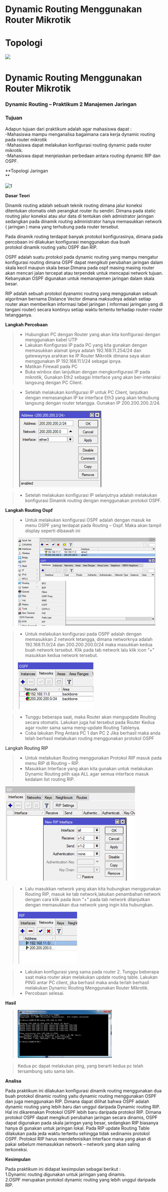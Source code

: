 # Dynamic Routing Menggunakan Router Mikrotik

# Topologi

![](/notes/image/1.png?w=422)

# Dynamic Routing Menggunakan Router Mikrotik

### Dynamic Routing – Praktikum 2 Manajemen Jaringan

### Tujuan

Adapun tujuan dari praktikum adalah agar mahasiswa dapat :  
\-Mahasiswa mampu menganalisa bagaimana cara kerja dynamic routing pada router mikrotik  
\-Mahasiswa dapat melakukan konfigurasi routing dynamic pada router mikrotik.  
\-Mahasiswa dapat menjelaskan perbedaan antara routing dynamic RIP dan OSPF.

**Topologi Jaringan  
**

> 
![1](/notes/image/1.png)

**Dasar Teori**

Dinamik routing adalah sebuah teknik routing dimana jalur koneksi ditentukan otomatis oleh perangkat router itu sendiri. Dimana pada static routing jalur koneksi atau alur data di tentukan oleh admistrator jaringan sedangkan pada dinamik routing administrator hanya memasukkan network ( jaringan ) mana yang terhubung pada router tersebut.

Pada dinamik routing terdapat banyak protokol konfigurasinya, dimana pada percobaan ini dilakukan konfigurasi menggunakan dua buah protokol dinamik routing yaitu OSPF dan RIP.

OSPF adalah suatu protokol pada dynamic routing yang mampu mengatur konfigurasi routing dimana OSPF dapat mengikuti perubahan jaringan dalam skala kecil maupun skala besar.Dimana pada ospf masing masing router akan mencari jalan tercepat atau terpendek untuk mencapai network tujuan. Kebanyakan OSPF digunakan untuk memanajemen jaringan dalam skala besar.

RIP adalah sebuah protokol dyanamic routing yang menggunakan sebuah algoritman bernama Distance Vector dimana maksudnya adalah setiap router akan memberikan informasi tabel jaringan ( informasi jaringan yang di tangani router) secara kontinyu setiap waktu tertentu terhadap router-router tetangganya.

**Langkah Percobaan**

> - Hubungkan PC dengan Router yang akan kita konfigurasi dengan menggunakan kabel UTP
> - Lakukan Konfigurasi IP pada PC yang kita gunakan dengan memasukkan alamat ipnya adalah 192.168.11.254/24 dan gatewaynya arahkan ke IP Router Mikrotik dimana saya akan menggunakan IP 192.168.11.1/24 sebagai ipnya.
> - Matikan Firewall pada PC
> - Buka winbox dan lanjutkan dengan mengkonfigurasi IP pada mikrotik, Gunakan Eth2 sebagai Interface yang akan ber-interaksi langsung dengan PC Client.

> - Setelah melakukan konfigurasi IP untuk PC Client, lanjutkan dengan memasangkan IP ke interface Eth3 yang akan terhubung langsung dengan router tetangga. Gunakan IP 200.200.200.2/24.
>
> ![2](/notes/image/2.webp)

> - Setelah melakukan konfigurasi IP selanjutnya adalah melakukan konfigurasi Dinamik routing dengan menggunakan protokol OSPF.

**Langkah Routing Ospf**

> - Untuk melakukan konfigurasi OSPF adalah dengan masuk ke menu OSPF yang terdapat pada Routing – Ospf. Maka akan tampil display seperti dibawah ini
>
> ![3](/notes/image/3.webp)

> - Untuk melakukan konfigurasi pada OSPF adalah dengan memasukkan 2 network tetangga, dimana networknya adalah 192.168.11.0/24 dan 200.200.200.0/24 maka masukkan kedua buah network tersebut. Klik pada tab network lalu klik icon “+” masukkan kedua network tersebut.
>
> ![4.PNG](/notes/image/4.webp)

> - Tunggu beberapa saat, maka Router akan mengupdate Routing secara otomatis. Lakukan juga hal tersebut pada Router Kedua agar router sama sama meng-update Routing Tablenya.
> - Coba lakukan Ping Antara PC 1 dan PC 2 Jika berhasil maka anda telah berhasil melakukan routing menggunakan protokol OSPF

Langkah Routing RIP

> - Untuk melakukan Routing menggunakan Protokol RIP masuk pada menu RIP di Routing – RIP.
> - Masukkan Interface yang akan kita gunakan untuk melakukan Dynamic Routing pilih saja ALL agar semua interface masuk kedalam list routing RIP.

![6.PNG](/notes/image/6.webp)

> - Lalu masukkan network yang akan kita hubungkan menggunakan Routing RIP, masuk ke tab network,lakukan penambahan network dengan cara klik pada ikon “+” pada tab network dilanjutkan dengan memasukkan dua network yang ingin kita hubungkan.
>
> ![7.PNG](/notes/image/7.webp)

> - Lakukan konfigurasi yang sama pada router 2. Tunggu beberapa saat maka router akan melakukan update routing table. Lakukan PING antar PC client, jika berhasil maka anda terlah berhasil melakukan Dynamic Routing Menggunakan Router Mikrotik.
> - Percobaan selesai.

**Hasil**

> ![8](/notes/image/8.webp)

> Kedua pc dapat melakukan ping, yang berarti kedua pc telah tersambung satu sama lain.

**Analisa**

Pada praktikum ini dilakukan konfigurasi dinamik routing menggunakan dua buah protokol dinamic routing yaitu dynamic routing menggunakan OSPF dan juga menggunakan RIP. Dimana dapat dilihat bahwa OSPF adalah dynamic routing yang lebih baru dan unggul daripada Dynamic routing RIP. Hal ini dikarenakan Protokol OSPF lebih baru daripada protokol RIP. Dimana protokol OSPF dapat mengikuti perubahan jaringan secara dinamis, OSPF dapat digunakan pada skala jaringan yang besar, sedangkan RIP biasanya hanya di gunakan untuk jaringan lokal. Pada RIP update Routing Table dilakukan pada jeda waktu tertentu sehingga tidak sedinamis protokol OSPF. Protokol RIP harus mendefenisikan Interface mana yang akan di pakai sebelum memasukkan network – network yang akan saling terkoneksi.

**Kesimpulan**

Pada praktikum ini didapat kesimpulan sebagai berikut :  
1.Dynamic routing digunakan untuk jaringan yang dinamis.  
2.OSPF merupakan protokol dynamic routing yang lebih unggul daripada RIP.
